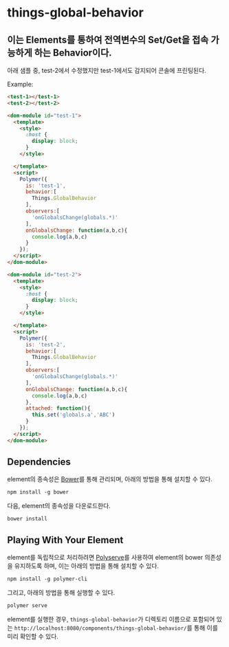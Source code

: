 # things-global-behavior

## 이는 Elements를 통하여 전역변수의 Set/Get을 접속 가능하게 하는 Behavior이다.

아래 샘플 중, test-2에서 수정했지만 test-1에서도 감지되어 콘솔에 프린팅된다.

Example:
```html
<test-1></test-1>
<test-2></test-2>

<dom-module id="test-1">
  <template>
    <style>
      :host {
        display: block;
      }
    </style>

  </template>
  <script>
    Polymer({
      is: 'test-1',
      behavior:[
        Things.GlobalBehavior
      ],
      observers:[
        'onGlobalsChange(globals.*)'
      ],
      onGlobalsChange: function(a,b,c){
        console.log(a,b,c)
      }
    });
  </script>
</dom-module>

<dom-module id="test-2">
  <template>
    <style>
      :host {
        display: block;
      }
    </style>

  </template>
  <script>
    Polymer({
      is: 'test-2',
      behavior:[
        Things.GlobalBehavior
      ],
      observers:[
        'onGlobalsChange(globals.*)'
      ],
      onGlobalsChange: function(a,b,c){
        console.log(a,b,c)
      },
      attached: function(){
        this.set('globals.a','ABC')
      }
    });
  </script>
</dom-module>
```

## Dependencies

element의 종속성은 [Bower](http://bower.io/)를 통해 관리되며, 아래의 방법을 통해 설치할 수 있다.

    npm install -g bower

다음, element의 종속성을 다운로드한다.

    bower install


## Playing With Your Element

element를 독립적으로 처리하려면 [Polyserve](https://github.com/PolymerLabs/polyserve)를 사용하여 element의 bower 의존성을 유지하도록 하며, 이는 아래의 방법을 통해 설치할 수 있다.

    npm install -g polymer-cli

그리고, 아래의 방법을 통해 실행할 수 있다.

    polymer serve

element를 실행한 경우, `things-global-behavior`가 디렉토리 이름으로 포함되어 있는 `http://localhost:8080/components/things-global-behavior/`를 통해 이를 미리 확인할 수 있다.
